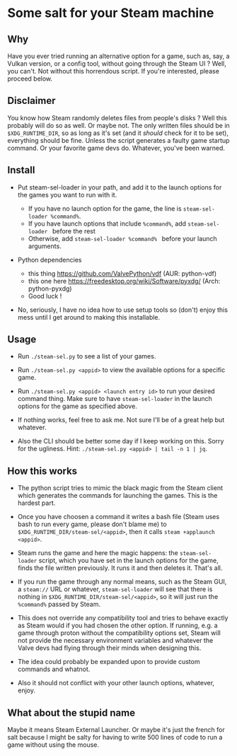 # Some salt for your Steam machine

## Why

Have you ever tried running an alternative option for a game, such as, say, a
Vulkan version, or a config tool, without going through the Steam UI ? Well,
you can't. Not without this horrendous script. If you're interested, please
proceed below.

## Disclaimer

You know how Steam randomly deletes files from people's disks ? Well this
probably will do so as well. Or maybe not. The only written files should be in
`$XDG_RUNTIME_DIR`, so as long as it's set (and it *should* check for it to be
set), everything should be fine. Unless the script generates a faulty game
startup command. Or your favorite game devs do. Whatever, you've been warned.

## Install

- Put steam-sel-loader in your path, and add it to the launch options for the
  games you want to run with it.
  * If you have no launch option for the game, the line is `steam-sel-loader
    %command%`. 
  * If you have launch options that include `%command%`, add `steam-sel-loader
    ` before the rest
  * Otherwise, add `steam-sel-loader %command% ` before your launch arguments.

- Python dependencies
  * this thing https://github.com/ValvePython/vdf (AUR: python-vdf)
  * this one here https://freedesktop.org/wiki/Software/pyxdg/ (Arch: python-pyxdg)
  * Good luck !

- No, seriously, I have no idea how to use setup tools so (don't) enjoy this
  mess until I get around to making this installable. 

## Usage
- Run `./steam-sel.py` to see a list of your games.
- Run `./steam-sel.py <appid>` to view the available options for a specific game.
- Run `./steam-sel.py <appid> <launch entry id>` to run your desired command
  thing.  Make sure to have `steam-sel-loader` in the launch options for the
  game as specified above.

- If nothing works, feel free to ask me. Not sure I'll be of a great help but whatever.

- Also the CLI should be better some day if I keep working on this.
  Sorry for the ugliness. Hint: `./steam-sel.py <appid> | tail -n 1 | jq`.

## How this works

- The python script tries to mimic the black magic from the Steam client which
  generates the commands for launching the games. This is the hardest part.

- Once you have choosen a command it writes a bash file (Steam uses bash to run
  every game, please don't blame me) to `$XDG_RUNTIME_DIR/steam-sel/<appid>`,
  then it calls `steam +applaunch <appid>`.

- Steam runs the game and here the magic happens: the `steam-sel-loader`
  script, which you have set in the launch options for the game, finds the file
  written previously. It runs it and then deletes it. That's all.

- If you run the game through any normal means, such as the Steam GUI, a `steam://`
  URL or whatever, `steam-sel-loader` will see that there is nothing in
  `$XDG_RUNTIME_DIR/steam-sel/<appid>`, so it will just run the `%command%`
  passed by Steam.

- This does not override any compatibility tool and tries to behave exactly as
  Steam would if you had chosen the other option. If running, e.g. a game through
  proton without the compatibility options set, Steam will not provide the
  necessary environment variables and whatever the Valve devs had flying through
  their minds when designing this.

- The idea could probably be expanded upon to provide custom commands and whatnot.

- Also it should not conflict with your other launch options, whatever, enjoy.

## What about the stupid name

Maybe it means Steam External Launcher. Or maybe it's just the french for salt
because I might be salty for having to write 500 lines of code to run a game
without using the mouse.
